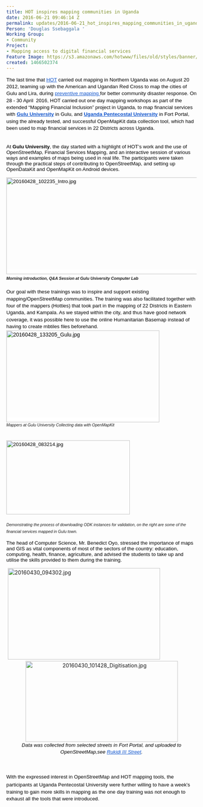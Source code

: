 ```yaml
---
title: HOT inspires mapping communities in Uganda
date: 2016-06-21 09:46:14 Z
permalink: updates/2016-06-21_hot_inspires_mapping_communities_in_uganda
Person: 'Douglas Ssebaggala '
Working Group:
- Community
Project:
- Mapping access to digital financial services
Feature Image: https://s3.amazonaws.com/hotwww/files/old/styles/banner/public/20160428_182559.jpg
created: 1466502374
---
```


<p id="docs-internal-guid-84b9c0a3-7268-fced-ec20-99522bc624b2" style="line-height: 1.38; margin-top: 0pt; margin-bottom: 0pt;" dir="ltr"><span style="font-size: 13.333333333333332px; font-family: Arial; color: #000000; background-color: transparent; font-weight: 400; font-style: normal; font-variant: normal; text-decoration: none; vertical-align: baseline;">The last time that </span><a style="text-decoration: none;" href="https://hotosm.org"><span style="font-size: 13.333333333333332px; font-family: Arial; color: #1155cc; background-color: transparent; font-weight: 400; font-style: normal; font-variant: normal; text-decoration: underline; vertical-align: baseline;">HOT</span></a><span style="font-size: 13.333333333333332px; font-family: Arial; color: #000000; background-color: transparent; font-weight: 400; font-style: normal; font-variant: normal; text-decoration: none; vertical-align: baseline;"> carried out mapping in Northern Uganda was on August 20 2012, </span><span style="font-size: 13.333333333333332px; font-family: Arial; color: #000000; background-color: #ffffff; font-weight: 400; font-style: normal; font-variant: normal; text-decoration: none; vertical-align: baseline;">teaming up with the American and Ugandan Red Cross to map the cities of Gulu and Lira, during </span><a style="text-decoration: none;" href="https://hotosm.org/updates/2012-08-21_preventative_mapping_in_uganda_with_the_red_cross"><span style="font-size: 13.333333333333332px; font-family: Arial; color: #1155cc; background-color: #ffffff; font-weight: 400; font-style: normal; font-variant: normal; text-decoration: underline; vertical-align: baseline;">preventive mapping </span></a><span style="font-size: 13.333333333333332px; font-family: Arial; color: #000000; background-color: #ffffff; font-weight: 400; font-style: normal; font-variant: normal; text-decoration: none; vertical-align: baseline;">for better community disaster response. On 28 - 30 April &nbsp;2016, HOT carried out one day mapping workshops as part of the extended “Mapping Financial Inclusion” project in Uganda, to map financial services with </span><a style="text-decoration: none;" href="http://www.gu.ac.ug/"><span style="font-size: 13.333333333333332px; font-family: Arial; color: #1155cc; background-color: #ffffff; font-weight: bold; font-style: normal; font-variant: normal; text-decoration: underline; vertical-align: baseline;">Gulu University</span></a><span style="font-size: 13.333333333333332px; font-family: Arial; color: #000000; background-color: #ffffff; font-weight: 400; font-style: normal; font-variant: normal; text-decoration: none; vertical-align: baseline;"> in Gulu, and </span><a style="text-decoration: none;" href="http://upu.ac.ug/about-us.html"><span style="font-size: 13.333333333333332px; font-family: Arial; color: #1155cc; background-color: #ffffff; font-weight: bold; font-style: normal; font-variant: normal; text-decoration: underline; vertical-align: baseline;">Uganda Pentecostal University</span></a><span style="font-size: 13.333333333333332px; font-family: Arial; color: #000000; background-color: #ffffff; font-weight: 400; font-style: normal; font-variant: normal; text-decoration: none; vertical-align: baseline;"> in Fort Portal, using the already tested, and successful OpenMapKit data collection tool, which had been used to map financial services in 22 Districts across Uganda.</span></p><p><br><span style="font-size: 13.333333333333332px; font-family: Arial; color: #000000; background-color: #ffffff; font-weight: 400; font-style: normal; font-variant: normal; text-decoration: none; vertical-align: baseline;">At </span><span style="font-size: 13.333333333333332px; font-family: Arial; color: #000000; background-color: #ffffff; font-weight: bold; font-style: normal; font-variant: normal; text-decoration: none; vertical-align: baseline;">Gulu University</span><span style="font-size: 13.333333333333332px; font-family: Arial; color: #000000; background-color: #ffffff; font-weight: 400; font-style: normal; font-variant: normal; text-decoration: none; vertical-align: baseline;">, the day started with a highlight of HOT’s work and the use of OpenStreetMap, Financial Services Mapping, and an interactive session of various ways and examples of maps being used in real life. The participants were taken through the practical steps of contributing to OpenStreetMap, and setting up OpenDataKit and OpenMapKit on Android devices.</span></p><p style="line-height: 1.38; margin-top: 0pt; margin-bottom: 0pt;" dir="ltr"><span style="font-size: 13.333333333333332px; font-family: Arial; color: #000000; background-color: #ffffff; font-weight: 400; font-style: normal; font-variant: normal; text-decoration: none; vertical-align: baseline; white-space: pre-wrap;"><img style="border: none; transform: rotate(0.00rad); -webkit-transform: rotate(0.00rad);" src="https://lh6.googleusercontent.com/5jn5EFn25b5yBk0a3jeR7_N-FDJjeI540xSNqTXgw_vd-2ya-RA8C9Ez-Y3d8g4VLGH13G_zKno_JmocvZ9ACNWhyf1ItgbDq46dxFsuyYJfOddGFNcgJRlWVveGDZDkZGbWg-X1" alt="20160428_102235_Intro.jpg" height="256" width="624"></span></p><p style="line-height: 1.38; margin-top: 0pt; margin-bottom: 0pt;" dir="ltr"><em><strong><span style="font-family: Arial; font-size: 10.6667px; font-variant: normal; line-height: 14.72px; white-space: pre-wrap;">Morning introduction, Q&amp;A Session at Gulu University Computer Lab&nbsp; </span></strong></em><span style="font-weight: normal;"><br></span></p><p style="line-height: 1.38; margin-top: 0pt; margin-bottom: 0pt;" dir="ltr">&nbsp;</p><p style="line-height: 1.38; margin-top: 0pt; margin-bottom: 0pt;" dir="ltr"><span id="docs-internal-guid-84b9c0a3-7269-4ab2-c25c-b316bdf2dac9" style="font-size: 13.333333333333332px; font-family: Arial; color: #000000; background-color: #ffffff; font-weight: 400; font-style: normal; font-variant: normal; text-decoration: none; vertical-align: baseline;">Our goal with these trainings was to inspire and support existing mapping/OpenStreetMap communities. </span><span id="docs-internal-guid-84b9c0a3-7269-4ab2-c25c-b316bdf2dac9" style="font-size: 13.333333333333332px; font-family: Arial; color: #000000; background-color: #ffffff; font-weight: 400; font-style: normal; font-variant: normal; text-decoration: none; vertical-align: baseline;"><span id="docs-internal-guid-84b9c0a3-726a-8c4e-7bef-3bc3da748bff" style="font-size: 13.333333333333332px; font-family: Arial; color: #000000; background-color: #ffffff; font-weight: 400; font-style: normal; font-variant: normal; text-decoration: none; vertical-align: baseline;">The training was also facilitated together with four of the mappers (Hotties) that took part in the mapping of 22 Districts in Eastern Uganda, and Kampala. </span>As we stayed within the city, and thus have good network coverage, it was possible here to use the online Humanitarian Basemap instead of having to create mbtiles files beforehand.</span></p><p style="line-height: 1.38; margin-top: 0pt; margin-bottom: 0pt;" dir="ltr"><span style="font-size: 14px; font-family: Arial; color: #000000; background-color: #ffffff; font-weight: 400; font-style: normal; font-variant: normal; text-decoration: none; vertical-align: baseline; white-space: pre-wrap;"><img style="border: none; transform: rotate(0.00rad); -webkit-transform: rotate(0.00rad);" src="https://lh3.googleusercontent.com/58g_jFYZA2_jxnP4Eu0TTpCYoAFRWgkkZyC3EN9K3gxAetexqoI3PqX1tK03PTld1bFcH6ok50erCJZKhDF-d27YL7PEjz3fThfoChq4uhwKrcbcsAuKjxdrhHVZRZNFxs-QsVJM" alt="20160428_133205_Gulu.jpg" height="243" width="405"></span></p><p style="line-height: 1.38; margin-top: 0pt; margin-bottom: 0pt;" dir="ltr"><em><span style="font-family: Arial; font-size: 10.6667px; font-variant: normal; font-weight: normal; line-height: 14.72px; white-space: pre-wrap;">Mappers at Gulu University Collecting data with OpenMapKit&nbsp; </span></em></p><p style="line-height: 1.38; margin-top: 0pt; margin-bottom: 0pt;" dir="ltr">&nbsp;</p><p style="line-height: 1.38; margin-top: 0pt; margin-bottom: 0pt;" dir="ltr"><span style="font-weight: normal;"><span style="font-family: Arial; font-size: 10.6667px; font-style: normal; font-variant: normal; font-weight: normal; line-height: 14.72px; white-space: pre-wrap;">&nbsp;</span></span></p><p style="line-height: 1.38; margin-top: 0pt; margin-bottom: 0pt;" dir="ltr"><span style="font-size: 13.333333333333332px; font-family: Arial; color: #000000; background-color: #ffffff; font-weight: 400; font-style: normal; font-variant: normal; text-decoration: none; vertical-align: baseline; white-space: pre-wrap;"><img style="border: none; transform: rotate(0.00rad); -webkit-transform: rotate(0.00rad);" src="https://lh3.googleusercontent.com/opdFERIdzuz7QtP-gPdvXBxGdjo_ExdpOugYDgPmZyH3uJ4Rzn_-icOPdqWs-xFi3jQiduZ_xKusnMhBQxhyAmZbaGZ0sBrDRo7odKsIM_TZoDes5IspLTX5qeKmvyws-rV6Xt-z" alt="20160428_083214.jpg" height="196" width="327"></span></p><p style="line-height: 1.38; margin-top: 0pt; margin-bottom: 0pt;" dir="ltr">&nbsp;</p><p style="line-height: 1.38; margin-top: 0pt; margin-bottom: 0pt;" dir="ltr"><em><span style="font-weight: normal;"><span style="font-family: Arial; font-size: 10.6667px; font-variant: normal; font-weight: normal; line-height: 14.72px; white-space: pre-wrap;">Demonstrating the process of downloading ODK instances for validation, on the right are some of the financial services mapped in Gulu town.&nbsp; </span></span></em><span style="font-weight: normal;"><br></span></p><p><span id="docs-internal-guid-84b9c0a3-726b-43bb-3d67-917b5edbce00" style="font-size: 13.333333333333332px; font-family: Arial; color: #000000; background-color: #ffffff; font-weight: 400; font-style: normal; font-variant: normal; text-decoration: none; vertical-align: baseline;">The head of Computer Science, Mr. Benedict Oyo, stressed the importance of maps and GIS as vital components of most of the sectors of the country: education, computing, health, finance, agriculture, and advised the students to take up and utilise the skills provided to them during the training.</span></p><p style="line-height: 1.38; margin-top: 0pt; margin-bottom: 0pt;" dir="ltr">&nbsp;<img style="border-style: none; border-width: initial; transform: rotate(0rad);" src="https://lh6.googleusercontent.com/WiYkhWoeFp-QaVidPyavSqR35j2Wr_x8JNIfN4d2MAxID0Yd-DZLLDsK7YTd6JXEUuWqUVs6k-Re5iNSbx5rHMtUGm66Rke072aayN06p9pI57OW4xl1BXSHYQ-g3mSDv2ayWQTK" alt="20160430_094302.jpg" height="242" width="403"></p><p style="line-height: 1.38; margin-top: 0pt; margin-bottom: 0pt; text-align: center;" dir="ltr"><img style="border: none; transform: rotate(0.00rad); -webkit-transform: rotate(0.00rad);" src="https://lh6.googleusercontent.com/IYJnUP9vTWcByJUVTfT7k0qJ0MGY0TjpsI7M9ULj0rJsd-sTuJ9tRMMe2Ofo-LyqYHEbkksO3ql-wwt5OMq-tIAABZ26fUJoOpDOAPuesSKGoMoIsT41VX4QxObaiCnWWVXWZx7V" alt="20160430_101428_Digitisation.jpg" height="214" width="403"></p><p style="line-height: 1.38; margin-top: 0pt; margin-bottom: 0pt; text-align: center;" dir="ltr"><em><span style="font-size: 10.6667px; font-family: Arial; color: #000000; background-color: #ffffff; font-weight: 400; font-variant: normal; text-decoration: none; vertical-align: baseline; white-space: pre-wrap;"><span style="font-variant: normal; font-weight: 400; font-size: 13.3333px; font-family: Arial; white-space: pre-wrap;">Data was collected from selected streets in Fort Portal, and uploaded to OpenStreetMap,see </span><a style="line-height: 1.38;" href="http://osm.org/go/wiLUfg6gA"><span style="font-size: 13.3333px; font-family: Arial; color: #1155cc; font-weight: 400; font-variant: normal; text-decoration: underline; white-space: pre-wrap;">Rukidi III Street</span></a><span style="font-variant: normal; font-weight: 400; font-size: 13.3333px; font-family: Arial; white-space: pre-wrap;">.</span></span></em></p><p>&nbsp;</p><p><span id="docs-internal-guid-ab57a61a-7237-045f-c178-b4ca1e2005dd" style="font-weight: normal;"><span style="font-size: 10.666666666666666px; font-family: Arial; color: #000000; background-color: #ffffff; font-weight: 400; font-style: normal; font-variant: normal; text-decoration: none; vertical-align: baseline; white-space: pre-wrap;"><span style="font-family: Arial; font-size: 10.6667px; font-style: normal; font-variant: normal; font-weight: normal; line-height: 14.72px;"><span style="font-weight: normal;"><span style="font-family: Arial; font-size: 13.3333px; font-style: normal; font-variant: normal; font-weight: normal; line-height: 21px; white-space: pre-wrap;">With the expressed interest in OpenStreetMap and HOT mapping tools, the participants at Uganda Pentecostal University </span><span style="font-family: Arial; font-size: 13.3333px; font-style: normal; font-variant: normal; font-weight: normal; line-height: 18.4px; white-space: pre-wrap;">were further willing to have a week’s training to gain more skills in mapping as the one day training was not enough to exhaust all the tools that were introduced.</span></span></span></span></span></p>

